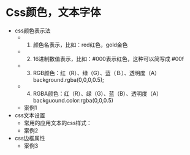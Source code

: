 # Css颜色，文本字体
- css颜色表示法
    - 1. 颜色名表示，比如：red红色，gold金色
    - 2. 16进制数值表示，比如：#000表示红色，这种可以简写成 #00f
    - 3. RGB颜色：红（R）、绿（G）、蓝（Ｂ）、透明度（A）background.rgba(0,0,0,0.5);
    - 4. RGBA颜色：红（R）、绿（G）、蓝（B）、透明度（A）backguound.color:rgba(0,0,0.5)
    - 案例1
- css文本设置
    - 常用的应用文本的css样式：
    - 案例2
- css边框属性
    - 案例3
